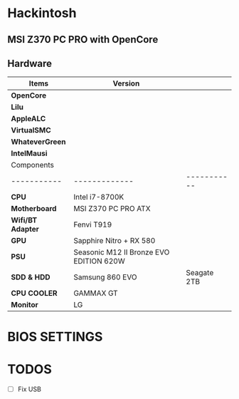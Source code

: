# Hackintosh
## MSI Z370 PC PRO with OpenCore
## Hardware
Items | Version |       |
------|----------|----------
**OpenCore** |
**Lilu** |
**AppleALC** |
**VirtualSMC** |
**WhateverGreen** |
**IntelMausi** |
Components |             |	         |
-----------|-------------|-----------|
**CPU** | Intel i7-8700K |
**Motherboard** | MSI Z370 PC PRO ATX |
**Wifi/BT Adapter** | Fenvi T919 |
**GPU** | Sapphire Nitro + RX 580 |
**PSU** | Seasonic M12 II Bronze EVO EDITION 620W |
**SDD & HDD** | Samsung 860 EVO  | Seagate 2TB |
**CPU COOLER** | GAMMAX GT | 
**Monitor** | LG | 

# BIOS SETTINGS


# TODOS
- [ ] Fix USB  
